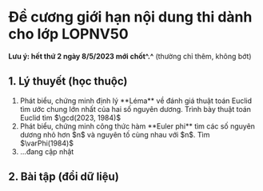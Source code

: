 # Đề cương giới hạn nội dung thi dành cho lớp LOPNV50
**Lưu ý: hết thứ 2 ngày 8/5/2023 mới chốt^.^** (thường chỉ thêm, không bớt)

## 1. Lý thuyết (học thuộc)
<ol>
  <li>Phát biểu, chứng minh định lý **Léma** về đánh giá thuật toán Euclid tìm ước chung lớn nhất của hai số nguyên dương. Trình bày thuật toán Euclid tìm $\gcd(2023, 1984)$</li>
  <li>Phát biểu, chứng minh công thức hàm **Euler phi** tìm các số nguyên dương nhỏ hơn $n$ và nguyên tố cùng nhau với $n$. Tìm $\varPhi(1984)$</li>
  <li>...đang cập nhật</li>
</ol>

## 2. Bài tập (đổi dữ liệu)

